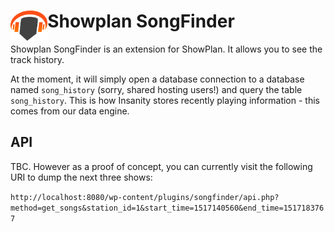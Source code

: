 # <img src="https://raw.githubusercontent.com/InsanityRadio/OnAirController/master/doc/headphones_dark.png" align="left" height=48 /> Showplan SongFinder

Showplan SongFinder is an extension for ShowPlan. It allows you to see the track history.

At the moment, it will simply open a database connection to a database named `song_history` (sorry, shared hosting users!) and query the table `song_history`. This is how Insanity stores recently playing information - this comes from our data engine.

## API

TBC. However as a proof of concept, you can currently visit the following URI to dump the next three shows:

`http://localhost:8080/wp-content/plugins/songfinder/api.php?method=get_songs&station_id=1&start_time=1517140560&end_time=1517183767`

